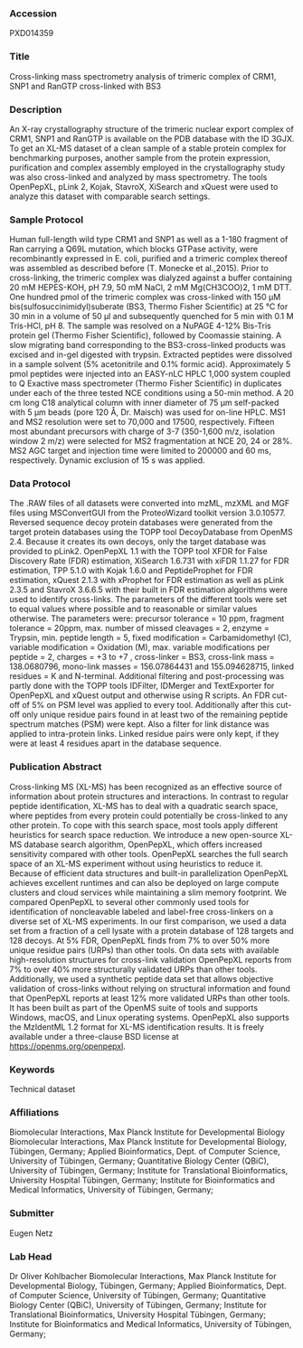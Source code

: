 ### Accession
PXD014359

### Title
Cross-linking mass spectrometry analysis of trimeric complex of CRM1, SNP1 and RanGTP cross-linked with BS3

### Description
An X-ray crystallography structure of the trimeric nuclear export complex of CRM1, SNP1 and RanGTP is available on the PDB database with the ID 3GJX. To get an XL-MS dataset of a clean sample of a stable protein complex for benchmarking purposes, another sample from the protein expression, purification and complex assembly employed in the crystallography study was also cross-linked and analyzed by mass spectrometry. The tools OpenPepXL, pLink 2, Kojak, StavroX, XiSearch and xQuest were used to analyze this dataset with comparable search settings.

### Sample Protocol
Human full-length wild type CRM1 and SNP1 as well as a 1-180 fragment of Ran carrying a Q69L mutation, which blocks GTPase activity, were recombinantly expressed in E. coli, purified and a  trimeric complex thereof was assembled as described before (T. Monecke et al.,2015). Prior to cross-linking, the trimeric complex was dialyzed against a buffer containing 20 mM HEPES-KOH, pH 7.9, 50 mM NaCl, 2 mM Mg(CH3COO)2, 1 mM DTT. One hundred pmol of the trimeric complex was cross-linked with 150 µM bis(sulfosuccinimidyl)suberate (BS3, Thermo Fisher Scientific) at 25 °C for 30 min in a volume of 50 µl and subsequently quenched for 5 min with 0.1 M Tris-HCl, pH 8. The sample was resolved on a NuPAGE 4-12% Bis-Tris protein gel (Thermo Fisher Scientific), followed by Coomassie staining. A slow migrating band corresponding to the BS3-cross-linked products was excised and in-gel digested with trypsin. Extracted peptides were dissolved in a sample solvent (5% acetonitrile and 0.1% formic acid). Approximately 5 pmol peptides were injected into an EASY-nLC HPLC 1,000 system coupled to Q Exactive mass spectrometer (Thermo Fisher Scientific) in duplicates under each of the three tested NCE conditions using a 50-min method. A 20 cm long C18 analytical column with inner diameter of 75 µm self-packed with 5 µm beads (pore 120 Å, Dr. Maisch) was used for on-line HPLC. MS1 and MS2 resolution were set to 70,000 and 17500, respectively. Fifteen most abundant precursors with charge of 3-7 (350-1,600 m/z, isolation window 2 m/z) were selected for MS2 fragmentation at NCE 20, 24 or 28%. MS2 AGC target and injection time were limited to 200000 and 60 ms, respectively. Dynamic exclusion of 15 s was applied.

### Data Protocol
The .RAW files of all datasets were converted into mzML, mzXML and MGF files using MSConvertGUI from the ProteoWizard toolkit version 3.0.10577. Reversed sequence decoy protein databases were generated from the target protein databases using the TOPP tool DecoyDatabase from OpenMS 2.4. Because it creates its own decoys, only the target database was provided to pLink2. OpenPepXL 1.1 with the TOPP tool XFDR for False Discovery Rate (FDR) estimation, XiSearch 1.6.731 with xiFDR 1.1.27 for FDR estimation, TPP 5.1.0 with Kojak 1.6.0 and PeptideProphet for FDR estimation, xQuest 2.1.3 with xProphet for FDR estimation as well as pLink 2.3.5 and StavroX 3.6.6.5 with their built in FDR estimation algorithms were used to identify cross-links. The parameters of the different tools were set to equal values where possible and to reasonable or similar values otherwise. The parameters were: precursor tolerance = 10 ppm, fragment tolerance = 20ppm, max. number of missed cleavages = 2, enzyme = Trypsin, min. peptide length = 5, fixed modification = Carbamidomethyl (C), variable modification = Oxidation (M), max. variable modifications per peptide = 2, charges = +3 to +7 , cross-linker = BS3, cross-link mass = 138.0680796, mono-link masses = 156.07864431 and 155.094628715, linked residues = K and N-terminal. Additional filtering and post-processing was partly done with the TOPP tools IDFilter, IDMerger and TextExporter for OpenPepXL and xQuest output and otherwise using R scripts. An FDR cut-off of 5% on PSM level was applied to every tool. Additionally after this cut-off only unique residue pairs found in at least two of the remaining peptide spectrum matches (PSM) were kept. Also a filter for link distance was applied to intra-protein links. Linked residue pairs were only kept, if they were at least 4 residues apart in the database sequence.

### Publication Abstract
Cross-linking MS (XL-MS) has been recognized as an effective source of information about protein structures and interactions. In contrast to regular peptide identification, XL-MS has to deal with a quadratic search space, where peptides from every protein could potentially be cross-linked to any other protein. To cope with this search space, most tools apply different heuristics for search space reduction. We introduce a new open-source XL-MS database search algorithm, OpenPepXL, which offers increased sensitivity compared with other tools. OpenPepXL searches the full search space of an XL-MS experiment without using heuristics to reduce it. Because of efficient data structures and built-in parallelization OpenPepXL achieves excellent runtimes and can also be deployed on large compute clusters and cloud services while maintaining a slim memory footprint. We compared OpenPepXL to several other commonly used tools for identification of noncleavable labeled and label-free cross-linkers on a diverse set of XL-MS experiments. In our first comparison, we used a data set from a fraction of a cell lysate with a protein database of 128 targets and 128 decoys. At 5% FDR, OpenPepXL finds from 7% to over 50% more unique residue pairs (URPs) than other tools. On data sets with available high-resolution structures for cross-link validation OpenPepXL reports from 7% to over 40% more structurally validated URPs than other tools. Additionally, we used a synthetic peptide data set that allows objective validation of cross-links without relying on structural information and found that OpenPepXL reports at least 12% more validated URPs than other tools. It has been built as part of the OpenMS suite of tools and supports Windows, macOS, and Linux operating systems. OpenPepXL also supports the MzIdentML 1.2 format for XL-MS identification results. It is freely available under a three-clause BSD license at https://openms.org/openpepxl.

### Keywords
Technical dataset

### Affiliations
Biomolecular Interactions, Max Planck Institute for Developmental Biology
Biomolecular Interactions, Max Planck Institute for Developmental Biology, Tübingen, Germany; Applied Bioinformatics, Dept. of Computer Science, University of Tübingen, Germany; Quantitative Biology Center (QBiC), University of Tübingen, Germany; Institute for Translational Bioinformatics, University Hospital Tübingen, Germany; Institute for Bioinformatics and Medical Informatics, University of Tübingen, Germany;

### Submitter
Eugen Netz

### Lab Head
Dr Oliver Kohlbacher
Biomolecular Interactions, Max Planck Institute for Developmental Biology, Tübingen, Germany; Applied Bioinformatics, Dept. of Computer Science, University of Tübingen, Germany; Quantitative Biology Center (QBiC), University of Tübingen, Germany; Institute for Translational Bioinformatics, University Hospital Tübingen, Germany; Institute for Bioinformatics and Medical Informatics, University of Tübingen, Germany;


